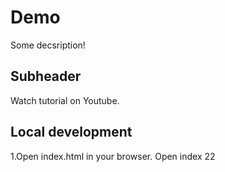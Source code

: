 # Demo

Some decsription!

## Subheader

Watch tutorial on Youtube.

## Local development

1.Open index.html in your browser.
 Open index 22
 